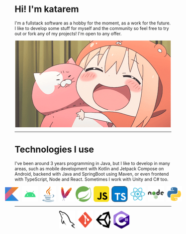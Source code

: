 <!DOCTYPE html>

<html>
<body>
    <h1>Hi! I'm katarem</h1>
    <p>
        I'm a fullstack software as a hobby for the moment, as a work for the future. I like to develop some stuff for myself and the community so feel free to try out or fork any of my projects! I'm open to any offer.
    </p>
    <img src="./assets/javafr.gif" title="" alt="javafr.gif" style="display: block; margin: 0 auto;">
    <hr>
    <h1>Technologies I use</h1>
    <p>
        I've been around 3 years programming in Java, but I like to develop in many areas, such as mobile development with Kotlin and Jetpack Compose on Android, backend with Java and SpringBoot using Maven, or even frontend with TypeScript, Node and React. Sometimes I work with Unity and C# too.
    </p>
    <div style="display: flex; justify-content: center;">
    <img src="./assets/kotlin.svg" style="width: 10%;">
    <img src="./assets/android.svg" style="width: 10%; margin-left:0.5rem;">
    <img src="./assets/java.svg" style="width: 10%; margin-left:0.5rem;">
    <img src="./assets/maven.svg" style="width: 10%; margin-left:0.5rem;">
    <img src="./assets/spring.svg" style="width: 10%; margin-left:0.25rem">
    <img src="./assets/javascript.svg" style="width: 10%; margin-left:0.5rem">
    <img src="./assets/typescript.svg" style="width: 10%; margin-left:0.5rem">
    <img src="./assets/react.svg" style="width: 10%; margin-left:0.5rem">
    <img src="./assets/nodejs.svg" style="width: 10%; margin-left:0.5rem">
    <img src="./assets/python.svg" style="width: 10%; margin-left:0.5rem">
    
</div>
<hr>
<div style="display: flex; justify-content: center;">
    <img src="./assets/mysql.svg" style="width: 10%; margin-left:0.5rem">
    <img src="./assets/git.svg" style="width: 10%; margin-left:0.5rem">
    <img src="./assets/unity.svg" style="width: 10%; margin-left:0.5rem">
    <img src="./assets/csharp.svg" style="width: 10%; margin-left:0.5rem">
</div>
</body>
</html>

